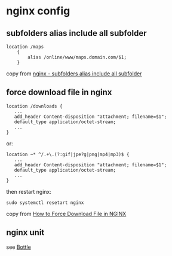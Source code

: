 # nginx config

## subfolders alias include all subfolder

``` nginx
location /maps
    {
        alias /online/www/maps.domain.com/$1;
    }
```
copy from [nginx - subfolders alias include all subfolder](https://serverfault.com/questions/1079230/nginx-subfolders-alias-include-all-subfolder)

## force download file in nginx

``` nginx
location /downloads {
   ...
   add_header Content-disposition "attachment; filename=$1";
   default_type application/octet-stream;
   ...
}
```
or:

``` nginx
location ~* ^/.+\.(?:gif|jpe?g|png|mp4|mp3)$ {
   ...
   add_header Content-disposition "attachment; filename=$1";
   default_type application/octet-stream;
   ...
}
```
then restart nginx:

``` shell
sudo systemctl resetart nginx
```

copy from [How to Force Download File in NGINX](https://fedingo.com/how-to-force-download-file-in-nginx/)

## nginx unit
see [Bottle](https://unit.nginx.org/howto/bottle/)
